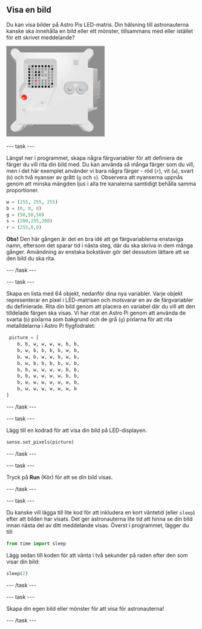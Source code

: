 ## Visa en bild

Du kan visa bilder på Astro Pis LED-matris. Din hälsning till astronauterna kanske ska innehålla en bild eller ett mönster, tillsammans med eller istället för ett skrivet meddelande?

![En skärmdump av emulatorfönstret som visar flygenheten med LED-matrisen som visar en bild av själva flygenheten](images/fu-pic.png)

--- task ---

Längst ner i programmet, skapa några färgvariabler för att definiera de färger du vill rita din bild med. Du kan använda så många färger som du vill, men i det här exemplet använder vi bara några färger - röd (`r`), vit (`w`), svart (`b`) och två nyanser av grått (`g` och `s`). Observera att nyanserna uppnås genom att minska mängden ljus i alla tre kanalerna samtidigt behålla samma proportioner.

```python
w = (255, 255, 255)
b = (0, 0, 0)
g = (50,50,50)
s = (200,255,200)
r = (255,0,0)
```

**Obs!** Den här gången är det en bra idé att ge färgvariablerna enstaviga namn, eftersom det sparar tid i nästa steg, där du ska skriva in dem många gånger. Användning av enstaka bokstäver gör det dessutom lättare att se den bild du ska rita.

--- /task ---

--- task ---



Skapa en lista med 64 objekt, nedanför dina nya variabler. Varje objekt representerar en pixel i LED-matrisen och motsvarar en av de färgvariabler du definierade. Rita din bild genom att placera en variabel där du vill att den tilldelade färgen ska visas. Vi har ritat en Astro Pi genom att använda de svarta (`b`) pixlarna som bakgrund och de grå (`g`) pixlarna för att rita metalldelarna i Astro Pi flygfodralet:

```python
 picture = [
    b, b, w, w, w, w, b, b,
    b, w, b, b, b, b, w, b,
    b, w, b, w, w, b, w, b,
    b, w, b, b, b, b, w, b,
    b, b, w, w, w, w, b, b,
    b, b, w, w, w, w, b, b,
    b, w, w, w, w, w, w, b,
    b, w, w, w, w, w, w, b
]
```
--- /task ---

--- task ---

Lägg till en kodrad för att visa din bild på LED-displayen.

```python
sense.set_pixels(picture)
```

--- /task ---

--- task ---

Tryck på **Run** (Kör) för att se din bild visas.

--- /task ---

--- task ---

Du kanske vill lägga till lite kod för att inkludera en kort väntetid (eller `sleep`) efter att bilden har visats. Det ger astronauterna lite tid att hinna se din bild innan nästa del av ditt meddelande visas. Överst i programmet, lägger du till:

```python
from time import sleep
```

Lägg sedan till koden för att vänta i två sekunder på raden efter den som visar din bild:

```python
sleep(2)
```

--- /task ---

--- task ---

Skapa din egen bild eller mönster för att visa för astronauterna!

--- /task ---
